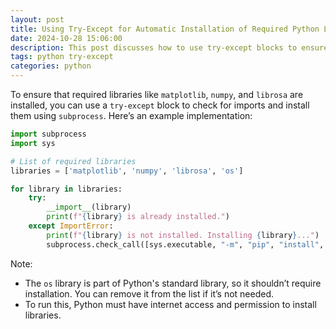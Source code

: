 ```yaml
---
layout: post
title: Using Try-Except for Automatic Installation of Required Python Libraries
date: 2024-10-28 15:06:00
description: This post discusses how to use try-except blocks to ensure that required Python libraries are installed automatically.
tags: python try-except
categories: python
---
```


To ensure that required libraries like `matplotlib`, `numpy`, and `librosa` are installed, you can use a `try-except` block to check for imports and install them using `subprocess`. Here’s an example implementation:

```python
import subprocess
import sys

# List of required libraries
libraries = ['matplotlib', 'numpy', 'librosa', 'os']

for library in libraries:
    try:
        __import__(library)
        print(f"{library} is already installed.")
    except ImportError:
        print(f"{library} is not installed. Installing {library}...")
        subprocess.check_call([sys.executable, "-m", "pip", "install", library])
```

Note:
- The `os` library is part of Python's standard library, so it shouldn’t require installation. You can remove it from the list if it’s not needed.
- To run this, Python must have internet access and permission to install libraries.
